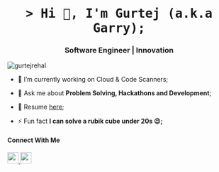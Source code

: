 <h1 align="center">
  <samp>&gt; Hi 👋, I'm Gurtej (a.k.a Garry);</samp>
</h1>
<h3 align="center">Software Engineer | Innovation</h3>

<p align="left"> <img src="https://komarev.com/ghpvc/?username=gurtejrehal&label=Profile%20views&color=0e75b6&style=flat" alt="gurtejrehal" /> </p>

- 🔭 I’m currently working on Cloud & Code Scanners;

- 💬 Ask me about **Problem Solving, Hackathons and Development**;

- 📄 Resume [here](https://gurtej.tiiny.site/);

- ⚡ Fun fact **I can solve a rubik cube under 20s 😉;**

#### Connect With Me

<p left="center">
<a href="https://twitter.com/gurtej_rehal" target="_blank">
  <img src="https://img.shields.io/badge/twitter-%231DA1F2.svg?&style=for-the-badge&logo=twitter&logoColor=white" height=25>
</a> 
<a href="https://www.linkedin.com/in/gurtejrehal/" target="_blank">
  <img src="https://img.shields.io/badge/linkedin-%230077B5.svg?&style=for-the-badge&logo=linkedin&logoColor=white" height=25>
</a> 
</p>
